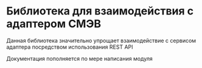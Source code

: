 # Библиотека для взаимодействия с адаптером СМЭВ

Данная библиотека значительно упрощает взаимодействие с сервисом адаптера посредством использования REST API

Документация пополняется по мере написания модуля
